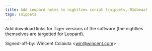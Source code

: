 ```yaml
---
title: Add Leopard notes to nightlies script (snippets, 91dbeaa)
tags: snippets
---
```


Add download links for Tiger versions of the software (the nightlies themselves are targetted for Leopard).

Signed-off-by: Wincent Colaiuta &lt;win@wincent.com&gt;
